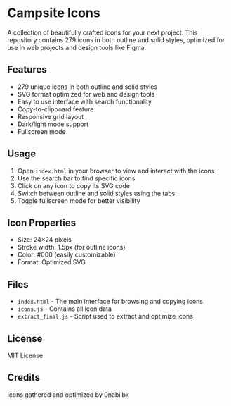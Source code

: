 # Campsite Icons

A collection of beautifully crafted icons for your next project. This repository contains 279 icons in both outline and solid styles, optimized for use in web projects and design tools like Figma.

## Features

- 279 unique icons in both outline and solid styles
- SVG format optimized for web and design tools
- Easy to use interface with search functionality
- Copy-to-clipboard feature
- Responsive grid layout
- Dark/light mode support
- Fullscreen mode

## Usage

1. Open `index.html` in your browser to view and interact with the icons
2. Use the search bar to find specific icons
3. Click on any icon to copy its SVG code
4. Switch between outline and solid styles using the tabs
5. Toggle fullscreen mode for better visibility

## Icon Properties

- Size: 24×24 pixels
- Stroke width: 1.5px (for outline icons)
- Color: #000 (easily customizable)
- Format: Optimized SVG

## Files

- `index.html` - The main interface for browsing and copying icons
- `icons.js` - Contains all icon data
- `extract_final.js` - Script used to extract and optimize icons

## License

MIT License

## Credits

Icons gathered and optimized by 0nabilbk 